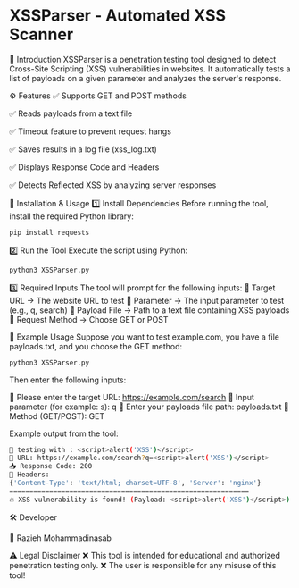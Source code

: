 # XSSParser - Automated XSS Scanner
📌 Introduction
XSSParser is a penetration testing tool designed to detect Cross-Site Scripting (XSS) vulnerabilities in websites. It automatically tests a list of payloads on a given parameter and analyzes the server's response.

⚙️ Features
✅ Supports GET and POST methods

✅ Reads payloads from a text file

✅ Timeout feature to prevent request hangs

✅ Saves results in a log file (xss_log.txt)

✅ Displays Response Code and Headers

✅ Detects Reflected XSS by analyzing server responses



🚀 Installation & Usage
1️⃣ Install Dependencies
Before running the tool, install the required Python library:

```bash
pip install requests
```


2️⃣ Run the Tool
Execute the script using Python:
```bash
python3 XSSParser.py
```

3️⃣ Required Inputs
The tool will prompt for the following inputs:
🔹 Target URL → The website URL to test
🔹 Parameter → The input parameter to test (e.g., q, search)
🔹 Payload File → Path to a text file containing XSS payloads
🔹 Request Method → Choose GET or POST


🎯 Example Usage
Suppose you want to test example.com, you have a file payloads.txt, and you choose the GET method:

```bash
python3 XSSParser.py
```

Then enter the following inputs:

🔹 Please enter the target URL: https://example.com/search
🔹 Input parameter (for example: s): q
🔹 Enter your payloads file path: payloads.txt
🔹 Method (GET/POST): GET


Example output from the tool:
```bash
🔎 testing with : <script>alert('XSS')</script>
📡 URL: https://example.com/search?q=<script>alert('XSS')</script>
📥 Response Code: 200
📑 Headers:
{'Content-Type': 'text/html; charset=UTF-8', 'Server': 'nginx'}
============================================================
🔥 XSS vulnerability is found! (Payload: <script>alert('XSS')</script>)
```


🛠 Developer

👤 Razieh Mohammadinasab



⚠️ Legal Disclaimer
❌ This tool is intended for educational and authorized penetration testing only.
❌ The user is responsible for any misuse of this tool!


